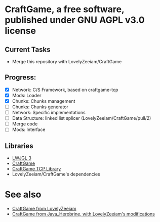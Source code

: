 # CraftGame, a free software, published under GNU AGPL v3.0 license
## Current Tasks
- Merge this repository with LovelyZeeiam/CraftGame

## Progress: 
- [x] Network: C/S Framework, based on craftgame-tcp
- [x] Mods: Loader
- [x] Chunks: Chunks management
- [ ] Chunks: Chunks generator
- [ ] Network: Specific implementations
- [ ] Data Structure: linked list splicer (LovelyZeeiam/CraftGame/pull/2)
- [ ] Merge code
- [ ] Mods: Interface

## Libraries
- <a href="https://www.lwjgl.org">LWJGL 3</a>
- <a href="https://github.com/LovelyZeeiam/CraftGame">CraftGame</a>
- <a href="https://github.com/javaherobrine/craftgame-tcp-library">CraftGame TCP Library</a>
- LovelyZeeiam/CraftGame's dependencies

# See also
- <a href="https://github.com/LovelyZeeiam/CraftGame">CraftGame from LovelyZeeiam</a>
- <a href="https://github.com/LovelyZeeiam/JaroSideCraftGame">CraftGame from Java_Herobrine, with LovelyZeeiam's modifications</a>